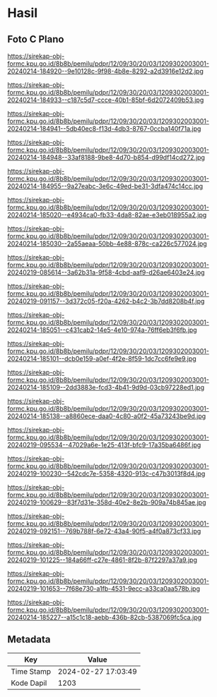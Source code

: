 # Hasil

## Foto C Plano

https://sirekap-obj-formc.kpu.go.id/8b8b/pemilu/pdpr/12/09/30/20/03/1209302003001-20240214-184920--9e10128c-9f98-4b8e-8292-a2d3916e12d2.jpg

https://sirekap-obj-formc.kpu.go.id/8b8b/pemilu/pdpr/12/09/30/20/03/1209302003001-20240214-184933--c187c5d7-ccce-40b1-85bf-6d2072409b53.jpg

https://sirekap-obj-formc.kpu.go.id/8b8b/pemilu/pdpr/12/09/30/20/03/1209302003001-20240214-184941--5db40ec8-f13d-4db3-8767-0ccba140f71a.jpg

https://sirekap-obj-formc.kpu.go.id/8b8b/pemilu/pdpr/12/09/30/20/03/1209302003001-20240214-184948--33af8188-9be8-4d70-b854-d99df14cd272.jpg

https://sirekap-obj-formc.kpu.go.id/8b8b/pemilu/pdpr/12/09/30/20/03/1209302003001-20240214-184955--9a27eabc-3e6c-49ed-be31-3dfa474c14cc.jpg

https://sirekap-obj-formc.kpu.go.id/8b8b/pemilu/pdpr/12/09/30/20/03/1209302003001-20240214-185020--e4934ca0-fb33-4da8-82ae-e3eb018955a2.jpg

https://sirekap-obj-formc.kpu.go.id/8b8b/pemilu/pdpr/12/09/30/20/03/1209302003001-20240214-185030--2a55aeaa-50bb-4e88-878c-ca226c577024.jpg

https://sirekap-obj-formc.kpu.go.id/8b8b/pemilu/pdpr/12/09/30/20/03/1209302003001-20240219-085614--3a62b31a-9f58-4cbd-aaf9-d26ae6403e24.jpg

https://sirekap-obj-formc.kpu.go.id/8b8b/pemilu/pdpr/12/09/30/20/03/1209302003001-20240219-091157--3d372c05-f20a-4262-b4c2-3b7dd8208b4f.jpg

https://sirekap-obj-formc.kpu.go.id/8b8b/pemilu/pdpr/12/09/30/20/03/1209302003001-20240214-185051--c431cab2-14e5-4e10-974a-76ff6eb3f6fb.jpg

https://sirekap-obj-formc.kpu.go.id/8b8b/pemilu/pdpr/12/09/30/20/03/1209302003001-20240214-185101--dcb0e159-a0ef-4f2e-8f59-1dc7cc6fe9e9.jpg

https://sirekap-obj-formc.kpu.go.id/8b8b/pemilu/pdpr/12/09/30/20/03/1209302003001-20240214-185109--2dd3883e-fcd3-4b41-9d9d-03cb97228ed1.jpg

https://sirekap-obj-formc.kpu.go.id/8b8b/pemilu/pdpr/12/09/30/20/03/1209302003001-20240214-185138--a8860ece-daa0-4c80-a0f2-45a73243be9d.jpg

https://sirekap-obj-formc.kpu.go.id/8b8b/pemilu/pdpr/12/09/30/20/03/1209302003001-20240219-095534--47029a6e-1e25-413f-bfc9-17a35ba6486f.jpg

https://sirekap-obj-formc.kpu.go.id/8b8b/pemilu/pdpr/12/09/30/20/03/1209302003001-20240219-100230--542cdc7e-5358-4320-913c-c47b3013f8d4.jpg

https://sirekap-obj-formc.kpu.go.id/8b8b/pemilu/pdpr/12/09/30/20/03/1209302003001-20240219-100629--83f7d31e-358d-40e2-8e2b-909a74b845ae.jpg

https://sirekap-obj-formc.kpu.go.id/8b8b/pemilu/pdpr/12/09/30/20/03/1209302003001-20240219-092151--769b788f-6e72-43a4-90f5-a4f0a873cf33.jpg

https://sirekap-obj-formc.kpu.go.id/8b8b/pemilu/pdpr/12/09/30/20/03/1209302003001-20240219-101225--184a66ff-c27e-4861-8f2b-87f2297a37a9.jpg

https://sirekap-obj-formc.kpu.go.id/8b8b/pemilu/pdpr/12/09/30/20/03/1209302003001-20240219-101653--7f68e730-a1fb-4531-9ecc-a33ca0aa578b.jpg

https://sirekap-obj-formc.kpu.go.id/8b8b/pemilu/pdpr/12/09/30/20/03/1209302003001-20240214-185227--a15c1c18-aebb-436b-82cb-5387069fc5ca.jpg


## Metadata

| Key        | Value               |
| ---------- | ------------------- |
| Time Stamp | 2024-02-27 17:03:49 |
| Kode Dapil | 1203                |



